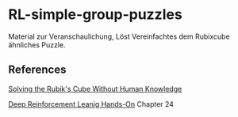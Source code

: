 # RL-simple-group-puzzles

Material zur Veranschaulichung, Löst Vereinfachtes dem Rubixcube ähnliches Puzzle.






## References


[Solving the Rubik's Cube Without Human Knowledge](https://arxiv.org/abs/1805.07470)

[Deep Reinforcement Leanig Hands-On](https://www.google.de/books/edition/Deep_Reinforcement_Learning_Hands_On/O0vODwAAQBAJ?hl=de&gbpv=1&dq=Lapan+deep&printsec=frontcover) Chapter 24

